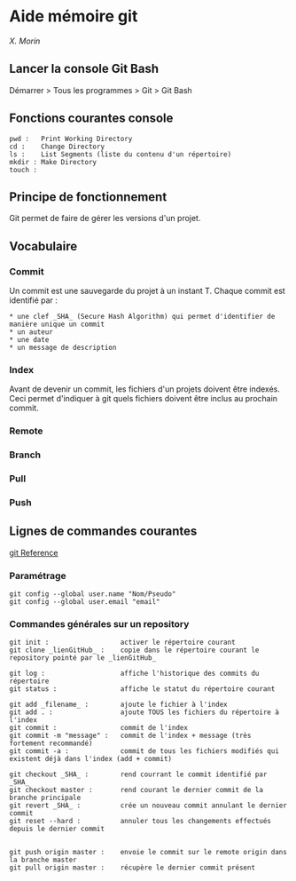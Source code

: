 # Aide mémoire git
_X. Morin_

## Lancer la console Git Bash

Démarrer > Tous les programmes > Git > Git Bash

## Fonctions courantes console

    pwd :   Print Working Directory
    cd :    Change Directory
    ls :    List Segments (liste du contenu d'un répertoire)
    mkdir : Make Directory
    touch :

## Principe de fonctionnement

Git permet de faire de gérer les versions d'un projet.

## Vocabulaire
### Commit
Un commit est une sauvegarde du projet à un instant T. Chaque commit est identifié par :

    * une clef _SHA_ (Secure Hash Algorithm) qui permet d'identifier de manière unique un commit
    * un auteur
    * une date
    * un message de description

### Index
Avant de devenir un commit, les fichiers d'un projets doivent être indexés.
Ceci permet d'indiquer à git quels fichiers doivent être inclus au prochain commit.

### Remote


### Branch


### Pull


### Push

###

## Lignes de commandes courantes
[git Reference](https://git-scm.com/docs)

### Paramétrage
    git config --global user.name "Nom/Pseudo"
    git config --global user.email "email"

### Commandes générales sur un repository
    git init :                  activer le répertoire courant
    git clone _lienGitHub_ :    copie dans le répertoire courant le repository pointé par le _lienGitHub_

    git log :                   affiche l'historique des commits du répertoire
    git status :                affiche le statut du répertoire courant

    git add _filename_ :        ajoute le fichier à l'index
    git add . :                 ajoute TOUS les fichiers du répertoire à l'index
    git commit :                commit de l'index
    git commit -m "message" :   commit de l'index + message (très fortement recommandé)
    git commit -a :             commit de tous les fichiers modifiés qui existent déjà dans l'index (add + commit)

    git checkout _SHA_ :        rend courrant le commit identifié par _SHA_
    git checkout master :       rend courant le dernier commit de la branche principale
    git revert _SHA_ :          crée un nouveau commit annulant le dernier commit
    git reset --hard :          annuler tous les changements effectués depuis le dernier commit


    git push origin master :    envoie le commit sur le remote origin dans la branche master
    git pull origin master :    récupère le dernier commit présent
